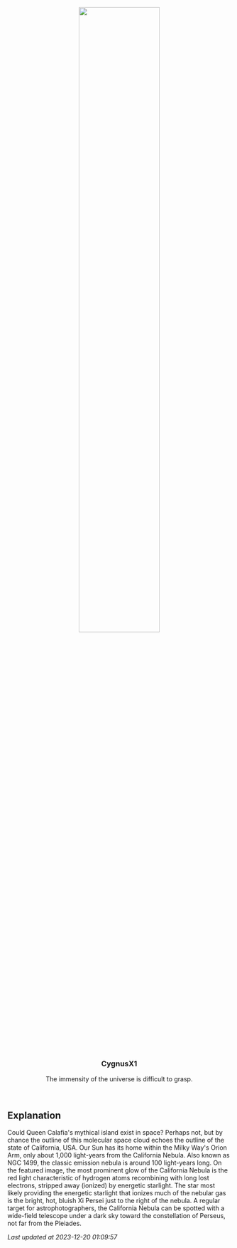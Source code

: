 <p align='center'>
  <img src='https://apod.nasa.gov/apod/image/2312/CalNeb_Powell_960.jpg' width='60%' />
    <h3 align="center">CygnusX1</h3>
    <p align="center">The immensity of the universe is difficult to grasp.</p>
</p>
<br/>

Explanation
--
Could Queen Calafia's mythical island exist in space? Perhaps not, but by chance the outline of this molecular space cloud echoes the outline of the state of California, USA. Our Sun has its home within the Milky Way's Orion Arm, only about 1,000 light-years from the California Nebula. Also known as NGC 1499, the classic emission nebula is around 100 light-years long. On the featured image, the most prominent glow of the California Nebula is the red light characteristic of hydrogen atoms recombining with long lost electrons, stripped away (ionized) by energetic starlight. The star most likely providing the energetic starlight that ionizes much of the nebular gas is the bright, hot, bluish Xi Persei just to the right of the nebula.  A regular target for astrophotographers, the California Nebula can be spotted with a wide-field telescope under a dark sky toward the constellation of Perseus, not far from the Pleiades.


*Last updated at 2023-12-20 01:09:57*
